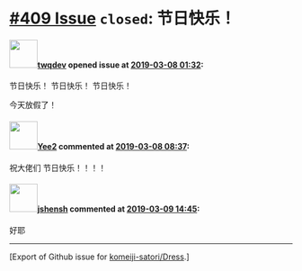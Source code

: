 # [\#409 Issue](https://github.com/komeiji-satori/Dress/issues/409) `closed`: 节日快乐！

#### <img src="https://avatars.githubusercontent.com/u/19885871?u=fe9428aff461112471b5f4dff923236f72c5960e&v=4" width="50">[twqdev](https://github.com/twqdev) opened issue at [2019-03-08 01:32](https://github.com/komeiji-satori/Dress/issues/409):

节日快乐！
节日快乐！
节日快乐！

今天放假了！

#### <img src="https://avatars.githubusercontent.com/u/13583755?u=e706a22fbc21a6437329eaba760a9ca0b6c2e273&v=4" width="50">[Yee2](https://github.com/Yee2) commented at [2019-03-08 08:37](https://github.com/komeiji-satori/Dress/issues/409#issuecomment-470849370):

祝大佬们 节日快乐！！！！

#### <img src="https://avatars.githubusercontent.com/u/11555188?u=a30048e930d245fed6f3ced3ecb01e97b9f3f6cc&v=4" width="50">[jshensh](https://github.com/jshensh) commented at [2019-03-09 14:45](https://github.com/komeiji-satori/Dress/issues/409#issuecomment-471184144):

好耶


-------------------------------------------------------------------------------



[Export of Github issue for [komeiji-satori/Dress](https://github.com/komeiji-satori/Dress).]
